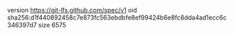 version https://git-lfs.github.com/spec/v1
oid sha256:d1f440892458c7e873fc563ebdbfe8ef99424b6e8fc8dda4ad1ecc6c346397d7
size 6575
